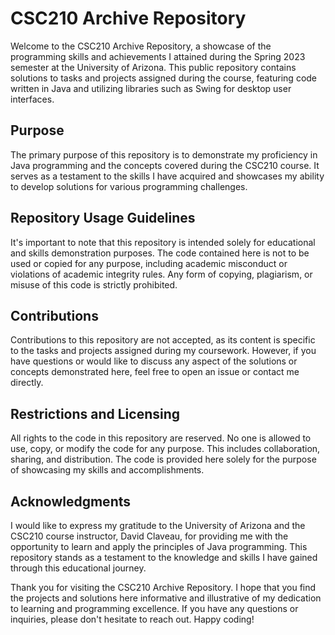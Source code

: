 # CSC210 Archive Repository
Welcome to the CSC210 Archive Repository, a showcase of the programming skills and achievements I attained during the Spring 2023 semester at the University of Arizona. This public repository contains solutions to tasks and projects assigned during the course, featuring code written in Java and utilizing libraries such as Swing for desktop user interfaces.

## Purpose
The primary purpose of this repository is to demonstrate my proficiency in Java programming and the concepts covered during the CSC210 course. It serves as a testament to the skills I have acquired and showcases my ability to develop solutions for various programming challenges.

## Repository Usage Guidelines
It's important to note that this repository is intended solely for educational and skills demonstration purposes. The code contained here is not to be used or copied for any purpose, including academic misconduct or violations of academic integrity rules. Any form of copying, plagiarism, or misuse of this code is strictly prohibited.

## Contributions
Contributions to this repository are not accepted, as its content is specific to the tasks and projects assigned during my coursework. However, if you have questions or would like to discuss any aspect of the solutions or concepts demonstrated here, feel free to open an issue or contact me directly.

## Restrictions and Licensing
All rights to the code in this repository are reserved. No one is allowed to use, copy, or modify the code for any purpose. This includes collaboration, sharing, and distribution. The code is provided here solely for the purpose of showcasing my skills and accomplishments.

## Acknowledgments
I would like to express my gratitude to the University of Arizona and the CSC210 course instructor, David Claveau, for providing me with the opportunity to learn and apply the principles of Java programming. This repository stands as a testament to the knowledge and skills I have gained through this educational journey.

Thank you for visiting the CSC210 Archive Repository. I hope that you find the projects and solutions here informative and illustrative of my dedication to learning and programming excellence. If you have any questions or inquiries, please don't hesitate to reach out. Happy coding!
